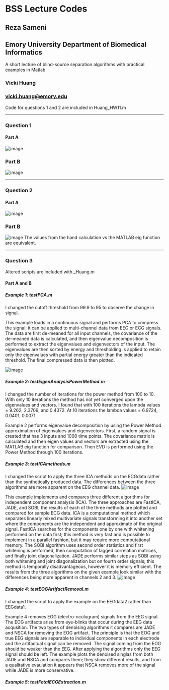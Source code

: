 # BSS Lecture Codes
## Reza Sameni
## Emory University Department of Biomedical Informatics

A short lecture of blind-source separation algorithms with practical examples in Matlab

### Vicki Huang
### vicki.huang@emory.edu
Code for questions 1 and 2 are included in Huang_HW11.m
***
### Question 1
#### Part A
![image](https://user-images.githubusercontent.com/64104699/140809087-dede1c15-848b-4241-84aa-880c59679ced.png)
### Part B
![image](https://user-images.githubusercontent.com/64104699/140745544-dfa82532-3243-4c08-9bea-9d9b4d412d8e.png)
***
### Question 2
#### Part A
![image](https://user-images.githubusercontent.com/64104699/140755258-89cebc07-6fea-43e4-b4eb-5838d30c9b60.png)
### Part B
![image](https://user-images.githubusercontent.com/64104699/140758491-7811add4-2841-462a-859a-c4fcf187a3d4.png)
The values from the hand calculation vs the MATLAB eig function are equivalent. 
***
### Question 3
Altered scripts are included with \_Huang.m
#### Part A and B
##### Example 1: testPCA.m
I changed the cutoff threshold from 99.9 to 95 to observe the change in signal. 

This example loads in a continuous signal and performs PCA to compress the signal; it can be applied to multi-channel data from EEG or ECG signals. The data are first de-meaned for all input channels, the covariance of the de-meaned data is calculated, and then eigenvalue decomposition is performed to extract the eigenvalues and eigenvectors of the input. The eigenvalues are then sorted by energy and thresholding is applied to retain only the eigenvalues with partial energy greater than the indicated threshold. The final compressed data is then plotted. 

![image](https://user-images.githubusercontent.com/64104699/140767192-b3fc8cb7-0147-4134-8fa5-0cce219623f9.png)
##### Example 2: testEigenAnalysisPowerMethod.m
I changed the number of iterations for the power method from 100 to 10. With only 10 iterations the method has not yet converged upon the eigenvalues and vectors. I found that with 100 iterations the lambda values = 9.262, 2.3709, and 0.4372. At 10 iterations the lambda values =  6.9724, 0.0401, 0.0071. 

Example 2 performs eigenvalue decomposition by using the Power Method approximation of eigenvalues and eigenvectors. First, a random signal is created that has 3 inputs and 1000 time points. The covariance matrix is calculated and then eigen values and vectors are extracted using the MATLAB eig function for comparison. Then EVD is performed using the Power Method through 100 iterations. 
##### Example 3: testICAmethods.m
I changed the script to apply the three ICA methods on the ECGdata rather than the synthetically produced data. The differences between the three algorithms are more apparent on the EEG channel data. 
![image](https://user-images.githubusercontent.com/64104699/140812753-52e85408-a5da-4d5a-baf2-066d7b633208.png)

This example implements and compares three different algorithms for independent component analysis (ICA). The three approaches are FastICA, JADE, and SOBI; the results of each of the three methods are plotted and compared for sample ECG data. ICA is a computational method which separates linearly mixed multivariate signals transforming it into another set where the components are the independent and approximate of the original signal. FastICA searches for the components one by one with whitening performed on the data first; this method is very fast and is possible to implement in a parallel fashion, but it may require more computational memory. The SOBI algorithm uses second order statistics and first whitening is performed, then computation of lagged correlation matrices, and finally joint diagonalization. JADE performs similar steps as SOBI using both whitening and joint diagonalization but on fourth order signals; this method is temporally disadvantageous, however it is memory efficient. The results from the three algorithms on the given example look similar with the differences being more apparent in channels 2 and 3. 
![image](https://user-images.githubusercontent.com/64104699/140812067-46a038f9-7c9f-4404-995c-7b66721b762b.png)
##### Example 4: testEOGArtifactRemoval.m
I changed the script to apply the example on the EEGdata2 rather than EEGdata1. 

Example 4 removes EOG (electro-oculugram) signals from the EEG signal. The EOG artifacts arise from eye-blinks that occur during the EEG data acqusition. The two types of denoising algorithms it compares are JADE and NSCA for removing the EOG artifact. The principle is that the EOG and true EEG signals are separable to individual components in each electrode and the artifactual signal can be removed. The signal coming from the EOG should be weaker than the EEG. After applying the algorithms only the EEG signal should be left. The example plots the denoised singlas from both JADE and NSCA and compares them; they show different results, and from a qualitative evaulation it appears that NSCA removes more of the signal while JADE is more conservative. 
##### Example 5: testFetalECGExtraction.m
